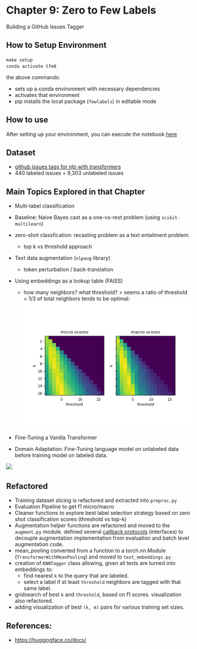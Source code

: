 # Chapter 9: Zero to Few Labels
Building a GitHub Issues Tagger

## How to Setup Environment
`make setup`  
`conda activate tfm9`  

the above commands:  
* sets up a conda environment with necessary dependencies
* activates that environment
* pip installs the local package (`fewlabels`) in editable mode

## How to use
After setting up your environment, you can execute the notebook [here](notebooks/chp)

## Dataset
* [github issues tags for nlp with transformers]("https://git.io/nlp-with-transformers")
* 440 labeled issues + 9,303 unlabeled issues


## Main Topics Explored in that Chapter
* Multi-label classification
* Baseline: Naive Bayes cast as a one-vs-rest problem (using `scikit-multilearn`)
* zero-shot classfication: recasting problem as a text entailment problem. 
    * top k vs threshold approach
* Text data augmentation (`nlpaug` library) 
    * token perturbation / back-translation
* Using embeddings as a lookup table (FAISS)
    * how many neighbors? what threshold? > seems a ratio of threshold = 1/3 of total neighbors tends to be optimal:
    ![gridsearch](images/gridsearch.png)

* Fine-Tuning a Vanilla Transformer
* Domain Adaptation: Fine-Tuning language model on unlabeled data before training model on labeled data.

![](images/)


## Refactored
* Training dataset slicing is refactored and extracted into `preproc.py`
* Evaluation Pipeline to get f1 micro/macro
* Cleaner functions to explore best label selection strategy based on zero shot classification scores (threshold vs top-k)
* Augmentation helper functions are refactored and moved to the `augment.py` module. defined several [callback protocols](https://mypy.readthedocs.io/en/stable/protocols.html) (interfaces) to decouple augmentation implementation from evaluation and batch level augmentation code.
* mean_pooling converted from a function to a torch.nn.Module (`TransformerWithMeanPooling`) and moved to `text_embeddings.py`
* creation of `KNNTagger` class allowing, given all texts are turned into embeddings to:
    * find nearest `k` to the query that are labeled.
    * select a label if at least `threshold` neighbors are tagged with that same label.
* gridsearch of best `k`  and `threshold`, based on f1 scores. visualization also refactored.
* adding visualization of best `(k, m)` pairs for various training set sizes.

## References:
* https://huggingface.co/docs/
